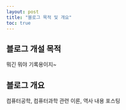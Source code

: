 ```yaml
---
layout: post
title: "블로그 목적 및 개요"
toc: true
---
```

## 블로그 개설 목적
뭐긴 뭐야 기록용이지~

## 블로그 개요
컴퓨터공학, 컴퓨터과학 관련 이론, 역사 내용 포스팅
